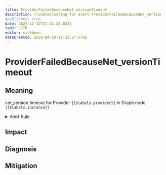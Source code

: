 ```yaml
---
title: ProviderFailedBecauseNet_versionTimeout
description: Troubleshooting for alert ProviderFailedBecauseNet_versionTimeout
#published: true
date: 2023-12-12T21:12:32.022Z
tags: LGTM
editor: markdown
dateCreated: 2020-04-10T18:32:27.079Z
---
```


# ProviderFailedBecauseNet_versionTimeout

## Meaning
[//]: # "Short paragraph that explains what the alert means"
net_version timeout for Provider `{{$labels.provider}}` in Graph node `{{$labels.instance}}`

<details>
  <summary>Alert Rule</summary>

  ```yaml
alert: ProviderFailedBecauseNet_versionTimeout
expr: eth_rpc_status == 3
for: 0m
labels:
    severity: critical
annotations:
    summary: Provider failed because net_version timeout (instance {{ $labels.instance }})
    description: |-
        net_version timeout for Provider `{{$labels.provider}}` in Graph node `{{$labels.instance}}`
          VALUE = {{ $value }}
          LABELS = {{ $labels }}
    runbook: https://github.com/srerun/prometheus-alerts/content/runbooks/ProviderFailedBecauseNet_versionTimeout

  ```
</details>


## Impact
[//]: # "What could / will happen if the alert is not addressed"



## Diagnosis
[//]: # "Steps to take to identify the cause of the problem"



## Mitigation
[//]: # "The steps necessary to resolve the alert"
